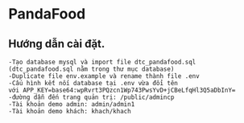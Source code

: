 # PandaFood


## Hướng dẫn cài đặt.
    -Tạo database mysql và import file dtc_pandafood.sql
    (dtc_pandafood.sql nằm trong thư mục database)
	-Duplicate file env.example và rename thành file .env
    -Cấu hình kết nối database tại .env vừa đổi tên 
	với APP_KEY=base64:wpRvrt3PQzcn1Wp743PwsYvD+jCBeLfqHl3Q5aDbInY=
    -đường dẫn đến trang quản trị: /public/admincp
    -Tài khoản demo admin: admin/admin1
    -Tài khoản demo khách: khach/khach

